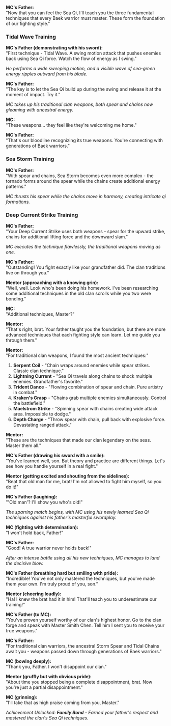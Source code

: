 **MC's Father:**  
"Now that you can feel the Sea Qi, I'll teach you the three fundamental techniques that every Baek warrior must master. These form the foundation of our fighting style."

### **Tidal Wave Training**

**MC's Father (demonstrating with his sword):**  
"First technique - Tidal Wave. A swing motion attack that pushes enemies back using Sea Qi force. Watch the flow of energy as I swing."

_He performs a wide sweeping motion, and a visible wave of sea-green energy ripples outward from his blade._

**MC's Father:**  
"The key is to let the Sea Qi build up during the swing and release it at the moment of impact. Try it."

_MC takes up his traditional clan weapons, both spear and chains now gleaming with ancestral energy._

**MC:**  
"These weapons... they feel like they're welcoming me home."

**MC's Father:**  
"That's our bloodline recognizing its true weapons. You're connecting with generations of Baek warriors."

### **Sea Storm Training**

**MC's Father:**  
"With spear and chains, Sea Storm becomes even more complex - the tornado forms around the spear while the chains create additional energy patterns."

_MC thrusts his spear while the chains move in harmony, creating intricate qi formations._

### **Deep Current Strike Training**

**MC's Father:**  
"Your Deep Current Strike uses both weapons - spear for the upward strike, chains for additional lifting force and the downward slam."

_MC executes the technique flawlessly, the traditional weapons moving as one._

**MC's Father:**  
"Outstanding! You fight exactly like your grandfather did. The clan traditions live on through you."

**Mentor (approaching with a knowing grin):**  
"Well, well. Look who's been doing his homework. I've been researching some additional techniques in the old clan scrolls while you two were bonding."

**MC:**  
"Additional techniques, Master?"

**Mentor:**  
"That's right, brat. Your father taught you the foundation, but there are more advanced techniques that each fighting style can learn. Let me guide you through them."

**Mentor:**  
"For traditional clan weapons, I found the most ancient techniques:"

1. **Serpent Coil** - "Chain wraps around enemies while spear strikes. Classic clan technique."
2. **Lightning Current** - "Sea Qi travels along chains to shock multiple enemies. Grandfather's favorite."
3. **Trident Dance** - "Flowing combination of spear and chain. Pure artistry in combat."
4. **Kraken's Grasp** - "Chains grab multiple enemies simultaneously. Control the battlefield."
5. **Maelstrom Strike** - "Spinning spear with chains creating wide attack area. Impossible to dodge."
6. **Depth Charge** - "Throw spear with chain, pull back with explosive force. Devastating ranged attack."

**Mentor:**  
"These are the techniques that made our clan legendary on the seas. Master them all."

**MC's Father (drawing his sword with a smile):**  
"You've learned well, son. But theory and practice are different things. Let's see how you handle yourself in a real fight."

**Mentor (getting excited and shouting from the sidelines):**  
"Beat that old man for me, brat! I'm not allowed to fight him myself, so you do it!"

**MC's Father (laughing):**  
"'Old man'? I'll show you who's old!"

_The sparring match begins, with MC using his newly learned Sea Qi techniques against his father's masterful swordplay._

**MC (fighting with determination):**  
"I won't hold back, Father!"

**MC's Father:**  
"Good! A true warrior never holds back!"

_After an intense battle using all his new techniques, MC manages to land the decisive blow._

**MC's Father (breathing hard but smiling with pride):**  
"Incredible! You've not only mastered the techniques, but you've made them your own. I'm truly proud of you, son."

**Mentor (cheering loudly):**  
"Ha! I knew the brat had it in him! That'll teach you to underestimate our training!"

**MC's Father (to MC):**  
"You've proven yourself worthy of our clan's highest honor. Go to the clan forge and speak with Master Smith Chen. Tell him I sent you to receive your true weapons."

**MC's Father:**  
"For traditional clan warriors, the ancestral Storm Spear and Tidal Chains await you - weapons passed down through generations of Baek warriors."

**MC (bowing deeply):**  
"Thank you, Father. I won't disappoint our clan."

**Mentor (gruffly but with obvious pride):**  
"About time you stopped being a complete disappointment, brat. Now you're just a partial disappointment."

**MC (grinning):**  
"I'll take that as high praise coming from you, Master."

_Achievement Unlocked: **Family Bond** - Earned your father's respect and mastered the clan's Sea Qi techniques._